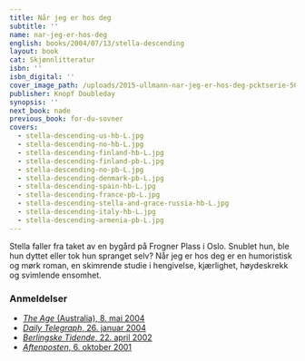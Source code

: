 ```yaml
---
title: Når jeg er hos deg
subtitle: ''
name: nar-jeg-er-hos-deg
english: books/2004/07/13/stella-descending
layout: book
cat: Skjønnlitteratur
isbn: ''
isbn_digital: ''
cover_image_path: /uploads/2015-ullmann-nar-jeg-er-hos-deg-pcktserie-500px.jpg
publisher: Knopf Doubleday
synopsis: ''
next_book: nade
previous_book: for-du-sovner
covers:
  - stella-descending-us-hb-L.jpg
  - stella-descending-no-hb-L.jpg
  - stella-descending-finland-hb-L.jpg
  - stella-descending-finland-pb-L.jpg
  - stella-descending-no-pb-L.jpg
  - stella-descending-denmark-pb-L.jpg
  - stella-descending-spain-hb-L.jpg
  - stella-descending-france-pb-L.jpg
  - stella-descending-stella-and-grace-russia-hb-L.jpg
  - stella-descending-italy-hb-L.jpg
  - stella-descending-armenia-pb-L.jpg
---
```


Stella faller fra taket av en bygård på Frogner Plass i Oslo. Snublet hun, ble hun dyttet eller tok hun spranget selv? Når jeg er hos deg er en humoristisk og mørk roman, en skimrende studie i hengivelse, kjærlighet, høydeskrekk og svimlende ensomhet.

### Anmeldelser

* [*The Age* (Australia), 8. mai 2004](/assets/files/Age-08-05-2004.pdf)
* [*Daily Telegraph*, 26. januar 2004](/assets/files/Telegraph-26-01-2004.pdf)
* [*Berlingske Tidende*, 22. april 2002](/assets/files/Berlingske-22-04-2002.pdf)
* [*Aftenposten*, 6. oktober 2001](/assets/files/Aftenposten-06-10-2001.pdf)